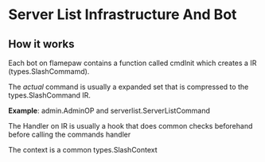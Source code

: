 # Server List Infrastructure And Bot

## How it works

Each bot on flamepaw contains a function called cmdInit which creates a IR (types.SlashCommamd). 

The *actual* command is usually a expanded set that is compressed to the types.SlashCommand IR.

**Example**: admin.AdminOP and serverlist.ServerListCommand

The Handler on IR is usually a hook that does common checks beforehand before calling the commands handler

The context is a common types.SlashContext
